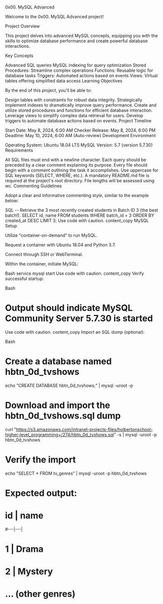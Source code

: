 0x00. MySQL Advanced

Welcome to the 0x00. MySQL Advanced project!

Project Overview

This project delves into advanced MySQL concepts, equipping you with the skills to optimize database performance and create powerful database interactions.

Key Concepts

Advanced SQL queries
MySQL indexing for query optimization
Stored Procedures: Streamline complex operations
Functions: Reusable logic for database tasks
Triggers: Automated actions based on events
Views: Virtual tables offering simplified data access
Learning Objectives

By the end of this project, you'll be able to:

Design tables with constraints for robust data integrity.
Strategically implement indexes to dramatically improve query performance.
Create and utilize stored procedures and functions for efficient database interaction.
Leverage views to simplify complex data retrieval for users.
Develop triggers to automate database actions based on events.
Project Timeline

Start Date: May 8, 2024, 6:00 AM
Checker Release: May 8, 2024, 6:00 PM
Deadline: May 10, 2024, 6:00 AM (Auto-review)
Development Environment

Operating System: Ubuntu 18.04 LTS
MySQL Version: 5.7 (version 5.7.30)
Requirements

All SQL files must end with a newline character.
Each query should be preceded by a clear comment explaining its purpose.
Every file should begin with a comment outlining the task it accomplishes.
Use uppercase for SQL keywords (SELECT, WHERE, etc.).
A mandatory README.md file is required at the project's root directory.
File lengths will be assessed using wc.
Commenting Guidelines

Adopt a clear and informative commenting style, similar to the example below:

SQL
-- Retrieve the 3 most recently created students in Batch ID 3 (the best batch!).
SELECT id, name
FROM students
WHERE batch_id = 3
ORDER BY created_at DESC
LIMIT 3;
Use code with caution.
content_copy
MySQL Setup

Utilize "container-on-demand" to run MySQL.

Request a container with Ubuntu 18.04 and Python 3.7.

Connect through SSH or WebTerminal.

Within the container, initiate MySQL:

Bash
service mysql start
Use code with caution.
content_copy
Verify successful startup:

Bash
# Output should indicate MySQL Community Server 5.7.30 is started
Use code with caution.
content_copy
Import an SQL dump (optional):

Bash
# Create a database named hbtn_0d_tvshows
echo "CREATE DATABASE hbtn_0d_tvshows;" | mysql -uroot -p

# Download and import the hbtn_0d_tvshows.sql dump
curl "https://s3.amazonaws.com/intranet-projects-files/holbertonschool-higher-level_programming+/274/hbtn_0d_tvshows.sql" -s | mysql -uroot -p hbtn_0d_tvshows

# Verify the import
echo "SELECT * FROM tv_genres" | mysql -uroot -p hbtn_0d_tvshows

# Expected output:
# id | name
#---|---|
# 1  | Drama
# 2  | Mystery
# ... (other genres)
